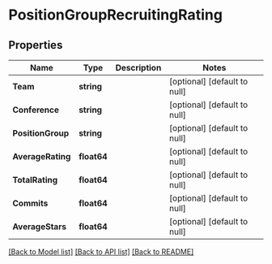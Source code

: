# PositionGroupRecruitingRating

## Properties
Name | Type | Description | Notes
------------ | ------------- | ------------- | -------------
**Team** | **string** |  | [optional] [default to null]
**Conference** | **string** |  | [optional] [default to null]
**PositionGroup** | **string** |  | [optional] [default to null]
**AverageRating** | **float64** |  | [optional] [default to null]
**TotalRating** | **float64** |  | [optional] [default to null]
**Commits** | **float64** |  | [optional] [default to null]
**AverageStars** | **float64** |  | [optional] [default to null]

[[Back to Model list]](../README.md#documentation-for-models) [[Back to API list]](../README.md#documentation-for-api-endpoints) [[Back to README]](../README.md)

